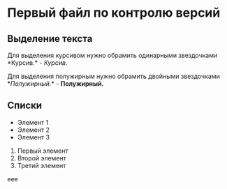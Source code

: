 # Первый файл по контролю версий

## Выделение текста

Для выделения курсивом нужно обрамить одинарными звездочками \*Курсив.* - *Курсив.*

Для выделения полужирным нужно обрамить двойными звездочками \**Полужирный.** - **Полужирный.**

## Списки

* Элемент 1
* Элемент 2
* Элемент 3

1. Первый элемент
2. Второй элемент
3. Третий элемент

eee